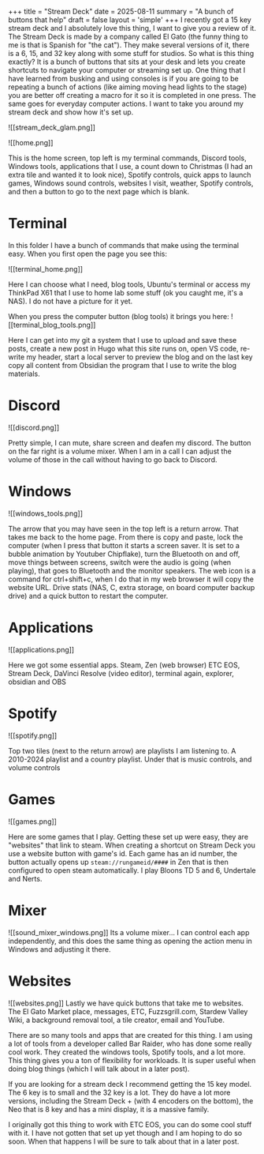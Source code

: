+++
title = "Stream Deck"
date = 2025-08-11
summary = "A bunch of buttons that help"
draft = false
layout = 'simple'
+++
I recently got a 15 key stream deck and I absolutely love this thing, I want to give you a review of it. The Stream Deck is made by a company called El Gato (the funny thing to me is that is Spanish for "the cat"). They make several versions of it, there is a 6, 15, and 32 key along with some stuff for studios. So what is this thing exactly? It is a bunch of buttons that sits at your desk and lets you create shortcuts to navigate your computer or streaming set up. One thing that I have learned from busking and using consoles is if you are going to be repeating a bunch of actions (like aiming moving head lights to the stage) you are better off creating a macro for it so it is completed in one press. The same goes for everyday computer actions. I want to take you around my stream deck and show how it's set up. 

![[stream_deck_glam.png]]

![[home.png]]

This is the home screen, top left is my terminal commands, Discord tools, Windows tools, applications that I use, a count down to Christmas (I had an extra tile and wanted it to look nice), Spotify controls, quick apps to launch games, Windows sound controls, websites I visit, weather, Spotify controls, and then a button to go to the next page which is blank. 

# Terminal
In this folder I have a bunch of commands that make using the terminal easy. When you first open the page you see this: 

![[terminal_home.png]]

Here I can choose what I need, blog tools, Ubuntu's terminal or access my ThinkPad X61 that I use to home lab some stuff (ok you caught me, it's a NAS). I do not have a picture for it yet. 


When you press the computer button (blog tools) it brings you here:
![[terminal_blog_tools.png]]

Here I can get into my git a system that I use to upload and save these posts, create a new post in Hugo what this site runs on, open VS code, re-write my header, start a local server to preview the blog and on the last key copy all content from Obsidian the program that I use to write the blog materials. 

# Discord

![[discord.png]]

Pretty simple, I can mute, share screen and deafen my discord. The button on the far right is a volume mixer. When I am in a call I can adjust the volume of those in the call without having to go back to Discord. 

# Windows
![[windows_tools.png]]

The arrow that you may have seen in the top left is a return arrow. That takes me back to the home page. From there is copy and paste, lock the computer (when I press that button it starts a screen saver. It is set to a bubble animation by Youtuber Chipflake), turn the Bluetooth on and off, move things between screens, switch were the audio is going (when playing), that goes to Bluetooth and the monitor speakers. The web icon is a command for ctrl+shift+c, when I do that in my web browser it will copy the website URL. Drive stats (NAS, C, extra storage, on board computer backup drive) and a quick button to restart the computer. 

# Applications
![[applications.png]]

Here we got some essential apps. Steam, Zen (web browser) ETC EOS, Stream Deck, DaVinci Resolve (video editor), terminal again, explorer, obsidian and OBS

# Spotify
![[spotify.png]]

Top two tiles (next to the return arrow) are playlists I am listening to. A 2010-2024 playlist and a country playlist. Under that is music controls, and volume controls

# Games

![[games.png]]

Here are some games that I play. Getting these set up were easy, they are "websites" that link to steam. When creating a shortcut on Stream Deck you use a website button with game's id. Each game has an id number, the button actually opens up `steam://rungameid/####` in Zen that is then configured to open steam automatically. I play Bloons TD 5 and 6, Undertale and Nerts. 

# Mixer
![[sound_mixer_windows.png]]
Its a volume mixer... I can control each app independently, and this does the same thing as opening the action menu in Windows and adjusting it there. 


# Websites
![[websites.png]]
Lastly we have quick buttons that take me to websites. The El Gato Market place, messages, ETC, Fuzzsgrill.com, Stardew Valley Wiki, a background removal tool, a tile creator, email and YouTube.


There are so many tools and apps that are created for  this thing. I am using a lot of tools from a developer called Bar Raider, who has done some really cool work. They created the windows tools, Spotify tools, and a lot more. This thing gives you a ton of flexibility for workloads. It is super useful when doing blog things (which I will talk about in a later post). 

If you are looking for a stream deck I recommend getting the 15 key model. The 6 key is to small and the 32 key is a lot. They do have a lot more versions, including the Stream Deck + (with 4 encoders on the bottom), the Neo that is 8 key and has a mini display, it is a massive family. 

I originally got this thing to work with ETC EOS, you can do some cool stuff with it. I have not gotten that set up yet though and I am hoping to do so soon. When that happens I will be sure to talk about that in a later post. 

